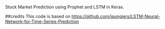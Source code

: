 Stock Market Prediction using Prophet and LSTM in Keras.

##credits 
This code is based on https://github.com/jaungiers/LSTM-Neural-Network-for-Time-Series-Prediction
